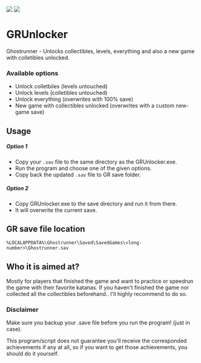 [![](https://img.shields.io/badge/Jack-Unlocked-green)](https://github.com/Dmgvol/GRUnlocker/) [![](https://img.shields.io/badge/Discord-GRSR-red)](https://discord.com/invite/eZRz3Q5) 



# GRUnlocker
Ghostrunner - Unlocks collectibles, levels, everything and also a new game with colletibles unlocked.

### Available options
- Unlock colletbiles (levels untouched)
- Unlock levels (colletibles untouched)
- Unlock everything (overwrites with 100% save)
- New game with collectibles unlocked (overwrites with a custom new-game save)

## Usage
##### Option 1
- Copy your ```.sav``` file to the same directory as the GRUnlocker.exe.
- Run the program and choose one of the given options.
- Copy back the updated ```.sav``` file to GR save folder.

##### Option 2
- Copy GRUnlocker.exe to the save directory and run it from there.
- It will overwrite the current save.

## GR save file location
```%LOCALAPPDATA%\Ghostrunner\Saved\SavedGames\<long-number>\Ghostrunner.sav```

## Who it is aimed at?
Mostly for players that finished the game and want to practice or speedrun the game with their favorite katanas.
If you haven't finished the game nor collected all the collectibles beforehand.. I'll highly recommend to do so.

### Disclaimer
Make sure you backup your .save file before you run the program! (just in case).

This program/script does not guarantee you'll receive the corresponded achievements if any at all, so if you want to get those achievements, you should do it yourself.
